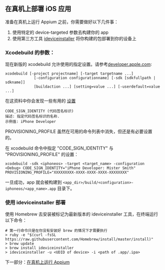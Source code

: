 ## 在真机上部署 iOS 应用

准备在真机上运行 Appium 之前，你需要做好以下几件事：

1. 使用特定的 device-targeted 参数去构建你的 app
2. 使用第三方工具 [ideviceinstaller](https://github.com/libimobiledevice/ideviceinstaller) 将你构建的包部署到你的设备上 

### Xcodebuild 的参数：

现在新版的 xcodebuild 允许使用的指定设置。请参考[developer.apple.com](https://developer.apple.com/library/mac/#documentation/Darwin/Reference/ManPages/man1/xcodebuild.1.html):

```center
xcodebuild [-project projectname] [-target targetname ...]
             [-configuration configurationname] [-sdk [sdkfullpath | sdkname]]
             [buildaction ...] [setting=value ...] [-userdefault=value ...]
```

在这资料中你会发现一些有用的 [设置](https://developer.apple.com/library/mac/#documentation/DeveloperTools/Reference/XcodeBuildSettingRef/1-Build_Setting_Reference/build_setting_ref.html#//apple_ref/doc/uid/TP40003931-CH3-DontLinkElementID_10)

```center
CODE_SIGN_IDENTITY (代码签名标识)
描述: 指定代码签名标识的名称.
示例值: iPhone Developer

```

PROVISIONING_PROFILE 虽然在可用的命令列表中消失，但还是有必要设置的。

在 xcodebuild 命令中指定 "CODE_SIGN_IDENTITY" 与 "PROVISIONING_PROFILE" 的设置：

```center
xcodebuild -sdk <iphoneos> -target <target_name> -configuration <Debug> CODE_SIGN_IDENTITY="iPhone Developer: Mister Smith" PROVISIONING_PROFILE="XXXXXXXXX-XXXX-XXXX-XXXX-XXXXXXXX"
```

一旦成功，app 就会被构建到 ```<app_dir>/build/<configuration>-iphoneos/<app_name>.app``` 目录下。

### 使用 ideviceinstaller 部署

使用 Homebrew 去安装被标记为最新版本的 ideviceinstaller 工具，在终端运行以下命令：

``` center
# 第一行命令只是在你没有安装好 brew 的情况下才需要执行
> ruby -e "$(curl -fsSL https://raw.githubusercontent.com/Homebrew/install/master/install)"
> brew update
> brew install ideviceinstaller
> ideviceinstaller -u <UDID of device> -i <path of .app/.ipa>
```

下一部分：[在真机上运行 Appium](real-devices.md)
